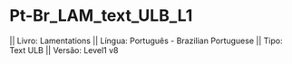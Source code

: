 # Pt-Br_LAM_text_ULB_L1

|| Livro: Lamentations
|| Língua: Português - Brazilian Portuguese
|| Tipo: Text ULB
|| Versão: Level1 v8
